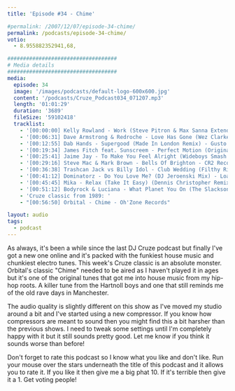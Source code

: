 ```yaml
---
title: 'Episode #34 - Chime'

#permalink: /2007/12/07/episode-34-chime/
permalink: /podcasts/episode-34-chime/
votio:
  - 8.955882352941,68,

###################################
# Media details
###################################
media:
  episode: 34
  image: '/images/podcasts/default-logo-600x600.jpg'
  content: '/podcasts/Cruze_Podcast034_071207.mp3'
  length: '01:01:29'
  duration: '3689'
  fileSize: '59102418'
  tracklist:
    - '[00:00:00] Kelly Rowland - Work (Steve Pitron & Max Sanna Extended Remix) - RCA'
    - '[00:06:31] Dave Armstrong & Redroche - Love Has Gone (Wez Clarke Remix) - Hed Kandi'
    - '[00:12:55] Dab Hands - Supergood (Made In London Remix) - Gusto'
    - '[00:19:34] James Fitch feat. Sunscreem - Perfect Motion (Original Mix) - Cayenne Recordings'
    - '[00:25:41] Jaime Jay - To Make You Feel Alright (Wideboys Smash N Grab Dub Mix) - White'
    - '[00:29:16] Steve Mac & Mark Brown - Bells Of Brighton - CR2 Records'
    - '[00:36:38] Trashcan Jack vs Billy Idol - Club Wedding (Filthy Rich Dub) - Frenetic'
    - '[00:41:12] Dominatorz - Do You Love Me? (DJ Jeroenski Mix) - Loaded'
    - '[00:45:45] Mika - Relax (Take It Easy) (Dennis Christopher Remix) - Casablanca'
    - '[00:51:12] Bodyrock & Luciana - What Planet You On (The Slacksons Mix) - Phonetic'
    - 'Cruze classic from 1989: '
    - "[00:56:50] Orbital - Chime - Oh'Zone Records"

layout: audio
tags:
  - podcast
---
```


As always, it's been a while since the last DJ Cruze podcast but finally I've got a new one online and it's packed with the funkiest house music and chunkiest electro tunes. This week's Cruze classic is an absolute monster. Orbital's classic "Chime" needed to be aired as I haven't played it in ages but it's one of the original tunes that got me into house music from my hip-hop roots. A killer tune from the Hartnoll boys and one that still reminds me of the old rave days in Manchester.

The audio quality is slightly different on this show as I've moved my studio around a bit and I've started using a new compressor. If you know how compressors are meant to sound then you might find this a bit harsher than the previous shows. I need to tweak some settings until I'm completely happy with it but it still sounds pretty good. Let me know if you think it sounds worse than before!

Don't forget to rate this podcast so I know what you like and don't like. Run your mouse over the stars underneath the title of this podcast and it allows you to rate it. If you like it then give me a big phat 10. If it's terrible then give it a 1. Get voting people!

[1]: http://www.djcruze.co.uk/cms/wp-content/DownloadButton.gif
[2]: http://www.djcruzeaudio.co.uk/podcasts/Cruze_Podcast034_071207.mp3
